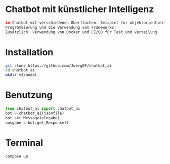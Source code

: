 # Chatbot mit künstlicher Intelligenz

```bash
in Chatbot mit verschiedenen Oberflächen. Beispiel für objektorientierte 
Programmierung und die Verwendung von Frameworks.
Zusätzlich: Verwendung von Docker und CI/CD für Test und Verteilung.
```

# Installation

```bash
git clone https://github.com/JoergEF/chatbot_ai
cd chatbot_ai
mkdir v3/model
```

# Benutzung

```python
from chatbot_ai import chatbot_ai
bot = chatbot_ai(jsonfile)
bot.set_Message(eingabe)
ausgabe = bot.get_Response()
```
# Terminal

```bash
compose up
```
